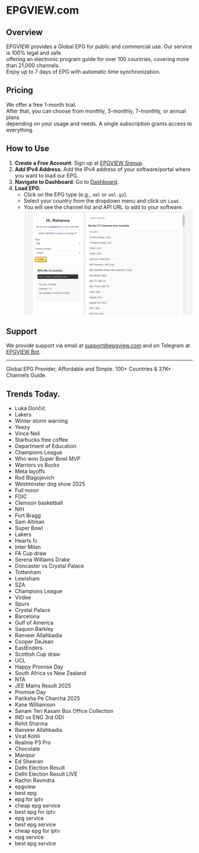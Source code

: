 # EPGVIEW.com



## Overview
EPGVIEW provides a Global EPG for public and commercial use. Our service is 100% legal and safe\
offering an electronic program guide for over 100 countries, covering more than 21,000 channels.\
Enjoy up to 7 days of EPG with automatic time synchronization.

## Pricing
We offer a free 1-month trial. \
After that, you can choose from monthly, 3-monthly, 7-monthly, or annual plans \
depending on your usage and needs. A single subscription grants access to everything.

## How to Use
1. **Create a Free Account**: Sign up at [EPGVIEW Signup](https://epgview.com/signup.php).
2. **Add IPv4 Address**: Add the IPv4 address of your software/portal where you want to load our EPG.
3. **Navigate to Dashboard**: Go to [Dashboard](https://epgview.com/dashboard.php).
4. **Load EPG**:
   - Click on the EPG type (e.g., `xml` or `xml.gz`).
   - Select your country from the dropdown menu and click on `Load`.
   - You will see the channel list and API URL to add to your software.
![EPGVIEW](img/dashboard.png)
## Support
We provide support via email at [support@epgview.com](mailto:support@epgview.com) and on Telegram at [EPGVIEW Bot](https://t.me/epgview_bot).

---

Global EPG Provider, Affordable and Simple. 100+ Countries & 27K+ Channels Guide.

## Trends Today.

- Luka Dončić
- Lakers
- Winter storm warning
- Yeezy
- Vince Neil
- Starbucks free coffee
- Department of Education
- Champions League
- Who won Super Bowl MVP
- Warriors vs Bucks
- Meta layoffs
- Rod Blagojevich
- Westminster dog show 2025
- Full moon
- FDIC
- Clemson basketball
- NIH
- Fort Bragg
- Sam Altman
- Super Bowl
- Lakers
- Hearts fc
- Inter Milan
- FA Cup draw
- Serena Williams Drake
- Doncaster vs Crystal Palace
- Tottenham
- Lewisham
- SZA
- Champions League
- Virdee
- Spurs
- Crystal Palace
- Barcelona
- Gulf of America
- Saquon Barkley
- Ranveer Allahbadia
- Cooper DeJean
- EastEnders
- Scottish Cup draw
- UCL
- Happy Promise Day
- South Africa vs New Zealand
- NTA
- JEE Mains Result 2025
- Promise Day
- Pariksha Pe Charcha 2025
- Kane Williamson
- Sanam Teri Kasam Box Office Collection
- IND vs ENG 3rd ODI
- Rohit Sharma
- Ranveer Allahbadia
- Virat Kohli
- Realme P3 Pro
- Chocolate
- Manipur
- Ed Sheeran
- Delhi Election Result
- Delhi Election Result LIVE
- Rachin Ravindra
- epgview
- best epg
- epg for iptv
- cheap epg service
- best epg for iptv
- epg service
- best epg service
- cheap epg for iptv
- epg service
- best epg service

